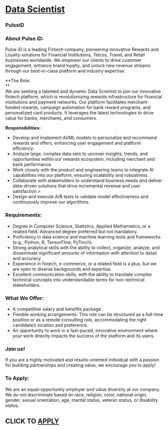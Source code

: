 # [Data Scientist](https://www.remotewlb.com/apply/data-scientist-84664)  
### PulseiD  
####  

### About Pulse iD:

Pulse iD is a leading Fintech company, pioneering innovative Rewards and Loyalty solutions for Financial Institutions, Telcos, Travel, and Retail businesses worldwide. We empower our clients to drive customer engagement, enhance brand loyalty, and unlock new revenue streams through our best-in-class platform and industry expertise.

 **The Role:  
**  
We are seeking a talented and dynamic Data Scientist to join our innovative fintech platform, which is revolutionizing rewards infrastructure for financial institutions and payment networks. Our platform facilitates merchant-funded rewards, campaign automation for bank reward programs, and personalized card products. It leverages the latest technologies to drive value for banks, merchants, and consumers.  
  
 **Responsibilities:**

  * Develop and implement AI/ML models to personalize and recommend rewards and offers, enhancing user engagement and platform efficiency.
  * Analyze large, complex data sets to uncover insights, trends, and opportunities within our rewards ecosystem, including merchant and bank performance.
  * Work closely with the product and engineering teams to integrate AI capabilities into our platform, ensuring scalability and robustness.
  * Collaborate with stakeholders to understand business needs and deliver data-driven solutions that drive incremental revenue and user satisfaction.=
  * Design and execute A/B tests to validate model effectiveness and continuously improve our algorithms.

### Requirements:

  * Degree in Computer Science, Statistics, Applied Mathematics, or a related field. Advanced degree preferred but not mandatory.
  * Proficiency in data science and machine learning tools and frameworks (e.g., Python, R, TensorFlow, PyTorch).
  * Strong analytical skills with the ability to collect, organize, analyze, and disseminate significant amounts of information with attention to detail and accuracy.
  * Experience in fintech, e-commerce, or a related field is a plus, but we are open to diverse backgrounds and expertise.
  * Excellent communication skills, with the ability to translate complex technical concepts into understandable terms for non-technical stakeholders.

### What We Offer:

  * A competitive salary and benefits package.
  * Flexible working arrangements: This role can be structured as a full-time position or as a remote consulting role, accommodating the right candidate’s location and preference.
  * An opportunity to work in a fast-paced, innovative environment where your work directly impacts the success of the platform and its users.  
  

### Join us!

If you are a highly motivated and results-oriented individual with a passion for building partnerships and creating value, we encourage you to apply!

### To Apply:

We are an equal-opportunity employer and value diversity at our company. We do not discriminate based on race, religion, color, national origin, gender, sexual orientation, age, marital status, veteran status, or disability status.

  
## CLICK TO [APPLY](https://www.remotewlb.com/apply/data-scientist-84664)

